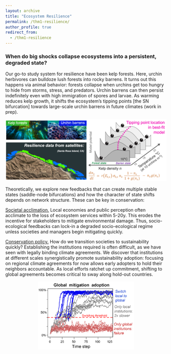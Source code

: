 ```yaml
---
layout: archive
title: "Ecosystem Resilience"
permalink: /thm1-resilience/
author_profile: true
redirect_from:
  - /thm1-resilience
---
```


<h3> When do big shocks collapse ecosystems into a persistent, degraded state? </h3>

Our go-to study system for resilience have been kelp forests. Here, urchin herbivores can bulldoze lush forests into rocky barrens. It turns out this happens via animal behavior: forests collapse when urchins get too hungry to hide from storms, stress, and predators. Urchin barrens can then persist indefinitely even with high immigration of spores and larvae. As warming reduces kelp growth, it shifts the ecosystem’s tipping points [the SN bifurcation] towards large-scale urchin barrens in future climates (work in prep).

<p align="center"> <img src="/files/warming tipping points.png" width=600> </p>


Theoretically, we explore new feedbacks that can create multiple stable states (saddle-node bifurcations) and how the character of state shifts depends on network structure. These can be key in conservation:

<ins>Societal acclimation.</ins> Local economies and public perception often acclimate to the loss of ecosystem services within 5-20y. This erodes the incentive for stakeholders to mitigate environmental damage. Thus, socio-ecological feedbacks can lock-in a degraded socio-ecological regime unless societies and managers begin mitigating quickly.

<ins>Conservation policy.</ins> How do we transition societies to sustainability quickly? Establishing the institutions required is often difficult, as we have seen with legally binding climate agreements. We discover that institutions at different scales synergistically promote sustainability adoption: focusing on regional climate agreements for now allows early adopters to hold their neighbors accountable. As local efforts ratchet up commitment, shifting to global agreements becomes critical to sway along hold-out countries.

<p align="center"> <img src="/files/Hierarchy.png" width=300> </p>
